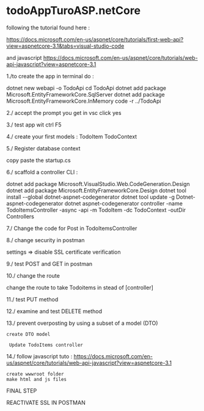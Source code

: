 # todoAppTuroASP.netCore

following the tutorial found here : 

https://docs.microsoft.com/en-us/aspnet/core/tutorials/first-web-api?view=aspnetcore-3.1&tabs=visual-studio-code

and javascript 
https://docs.microsoft.com/en-us/aspnet/core/tutorials/web-api-javascript?view=aspnetcore-3.1

1./to create the app in terminal do : 

dotnet new webapi -o TodoApi
cd TodoApi
dotnet add package Microsoft.EntityFrameworkCore.SqlServer
dotnet add package Microsoft.EntityFrameworkCore.InMemory
code -r ../TodoApi

2./ accept the  prompt you get in vsc
click yes

3./ test app wit ctrl F5

4./ create your first models :
 TodoItem
 TodoContext

5./ Register database context
 
 copy paste the startup.cs

6./ scaffold a controller CLI : 

dotnet add package Microsoft.VisualStudio.Web.CodeGeneration.Design
dotnet add package Microsoft.EntityFrameworkCore.Design
dotnet tool install --global dotnet-aspnet-codegenerator
dotnet tool update -g Dotnet-aspnet-codegenerator
dotnet aspnet-codegenerator controller -name TodoItemsController -async -api -m TodoItem -dc TodoContext -outDir Controllers

7./ Change the code for Post in TodoItemsController

8./ change security in postman 

settings => disable SSL certificate verification

9./ test POST and GET in postman

10./ change the route 

change the route to take  Todoitems  in stead of [controller]

11./ test PUT method

12./ examine and test DELETE method

13./ prevent overposting by using a subset of a model (DTO)

    create DTO model

     Update TodoItems controller

14./ follow javascript tuto : 
https://docs.microsoft.com/en-us/aspnet/core/tutorials/web-api-javascript?view=aspnetcore-3.1

    create wwwroot folder 
    make html and js files




FINAL STEP 

REACTIVATE SSL IN POSTMAN
